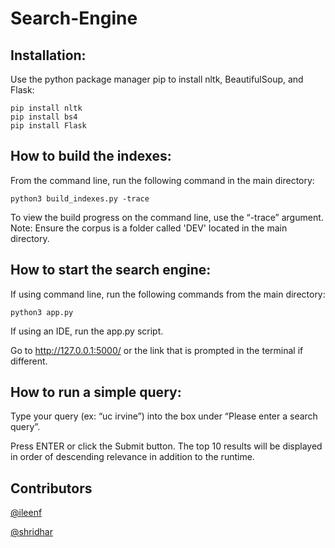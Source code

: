 # Search-Engine
## Installation: 
Use the python package manager pip to install nltk, BeautifulSoup, and Flask: 

	pip install nltk
	pip install bs4
	pip install Flask


## How to build the indexes:
From the command line, run the following command in the main directory:

	python3 build_indexes.py -trace

To view the build progress on the command line, use the “-trace” argument. 
Note: Ensure the corpus is a folder called 'DEV' located in the main directory. 
	

## How to start the search engine:
If using command line, run the following commands from the main directory:

	python3 app.py 

If using an IDE, run the app.py script.

Go to http://127.0.0.1:5000/ or the link that is prompted in the terminal if different. 


## How to run a simple query:
Type your query (ex: “uc irvine”) into the box under “Please enter a search query”. 

Press ENTER or click the Submit button. The top 10 results will be displayed in order of descending relevance in addition to the runtime. 

## Contributors
[@ileenf](https://github.com/ileenf)

[@shridhar](https://github.com/sonashridhar)
